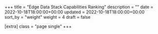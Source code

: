 +++
title = "Edge Data Stack Capabilities Ranking"
description = ""
date = 2022-10-18T18:00:00+00:00
updated = 2022-10-18T18:00:00+00:00
sort_by = "weight"
weight = 4
draft = false

[extra]
class = "page single"
+++



